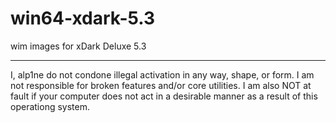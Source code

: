 win64-xdark-5.3
===============

wim images for xDark Deluxe 5.3

---------------

I, alp1ne do not condone illegal activation in any way, shape, or form.
I am not responsible for broken features and/or core utilities.
I am also NOT at fault if your computer does not act in a desirable manner as a result of this operationg system.
